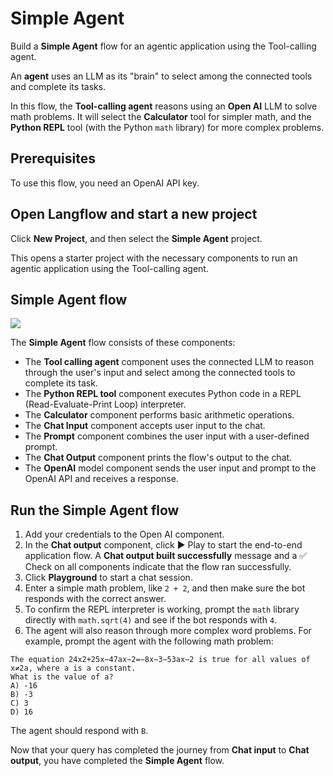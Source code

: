 # Simple Agent

Build a **Simple Agent** flow for an agentic application using the Tool-calling agent.

An **agent** uses an LLM as its "brain" to select among the connected tools and complete its tasks.

In this flow, the **Tool-calling agent** reasons using an **Open AI** LLM to solve math problems. It will select the **Calculator** tool for simpler math, and the **Python REPL** tool (with the Python `math` library) for more complex problems.

## Prerequisites

To use this flow, you need an OpenAI API key.

## Open Langflow and start a new project

Click **New Project**, and then select the **Simple Agent** project.

This opens a starter project with the necessary components to run an agentic application using the Tool-calling agent.

## Simple Agent flow

![](/img/starter-flow-simple-agent.png)

The **Simple Agent** flow consists of these components:

* The **Tool calling agent** component uses the connected LLM to reason through the user's input and select among the connected tools to complete its task.
* The **Python REPL tool** component executes Python code in a REPL (Read-Evaluate-Print Loop) interpreter.
* The **Calculator** component performs basic arithmetic operations.
* The **Chat Input** component accepts user input to the chat.
* The **Prompt** component combines the user input with a user-defined prompt.
* The **Chat Output** component prints the flow's output to the chat.
* The **OpenAI** model component sends the user input and prompt to the OpenAI API and receives a response.

## Run the Simple Agent flow

1. Add your credentials to the Open AI component.
2. In the **Chat output** component, click ▶️ Play to start the end-to-end application flow.
   A **Chat output built successfully** message and a ✅ Check on all components indicate that the flow ran successfully.
3. Click **Playground** to start a chat session.
4. Enter a simple math problem, like `2 + 2`, and then make sure the bot responds with the correct answer.
5. To confirm the REPL interpreter is working, prompt the `math` library directly with `math.sqrt(4)` and see if the bot responds with `4`.
6. The agent will also reason through more complex word problems. For example, prompt the agent with the following math problem:

```plain
The equation 24x2+25x−47ax−2=−8x−3−53ax−2 is true for all values of x≠2a, where a is a constant.
What is the value of a?
A) -16
B) -3
C) 3
D) 16
```

The agent should respond with `B`.

Now that your query has completed the journey from **Chat input** to **Chat output**, you have completed the **Simple Agent** flow.
